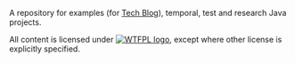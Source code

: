 A repository for examples (for [Tech Blog](https://sites.google.com/site/aboutmale/techblog)), temporal, test and research Java projects.

All content is licensed under [![WTFPL logo](http://www.wtfpl.net/wp-content/uploads/2012/12/wtfpl-badge-2.png)](http://www.wtfpl.net/), except where other license is explicitly specified.
